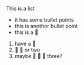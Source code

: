 This is a list
- it has some bullet points
- this is anothor bullet point
- this is a 🌵

1. have a 🌵
2. 🌵 🌵 or two
3. maybe 🌵 🌵 🌵 three?
